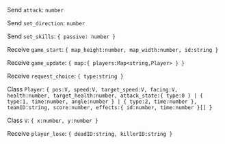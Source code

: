 Send `attack`: `number`

Send `set_direction`: `number`

Send `set_skills`: `{ passive: number }`

Receive `game_start`: `{ map_height:number, map_width:number, id:string }`

Receive `game_update`: `{ map:{ players:Map<string,Player> } }`

Receive `request_choice`: `{ type:string }`

Class `Player`: `{ pos:V, speed:V, target_speed:V, facing:V, health:number, target_health:number, attack_state:{ type:0 } | { type:1, time:number, angle:number } | { type:2, time:number }, teamID:string, score:number, effects:{ id:number, time:number }[] }`

Class `V`: `{ x:number, y:number }`

Receive `player_lose`: `{ deadID:string, killerID:string }`